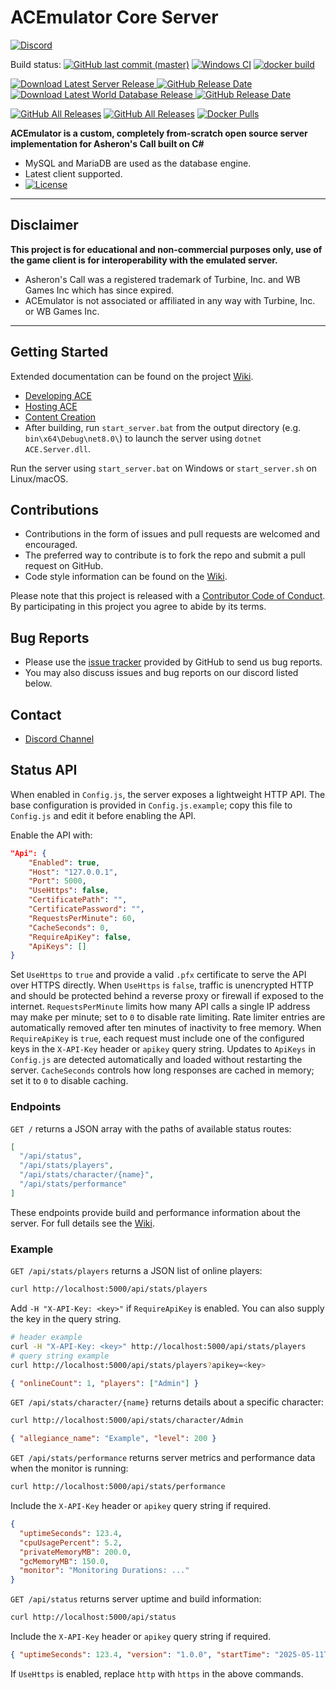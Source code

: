 # ACEmulator Core Server

[![Discord](https://img.shields.io/discord/261242462972936192.svg?label=play+now!&style=for-the-badge&logo=discord)](https://discord.gg/C2WzhP9)

Build status: [![GitHub last commit (master)](https://img.shields.io/github/last-commit/acemulator/ace/master)](https://github.com/ACEmulator/ACE/commits/master) [![Windows CI](https://ci.appveyor.com/api/projects/status/rqebda31cgu8u59w/branch/master?svg=true)](https://ci.appveyor.com/project/LtRipley36706/ace/branch/master) [![docker build](https://github.com/ACEmulator/ACE/actions/workflows/docker-image.yml/badge.svg)](https://hub.docker.com/r/acemulator/ace)

[![Download Latest Server Release](https://img.shields.io/github/v/release/ACEmulator/ACE?label=latest%20server%20release) ![GitHub Release Date](https://img.shields.io/github/release-date/acemulator/ace)](https://github.com/ACEmulator/ACE/releases/latest)
[![Download Latest World Database Release](https://img.shields.io/github/v/release/ACEmulator/ACE-World-16PY-Patches?label=latest%20world%20database%20release) ![GitHub Release Date](https://img.shields.io/github/release-date/acemulator/ACE-World-16PY-Patches)](https://github.com/ACEmulator/ACE-World-16PY-Patches/releases/latest)

[![GitHub All Releases](https://img.shields.io/github/downloads/acemulator/ace/total?label=server%20downloads)](https://github.com/ACEmulator/ACE/releases) [![GitHub All Releases](https://img.shields.io/github/downloads/acemulator/ACE-World-16PY-Patches/total?label=database%20downloads)](https://github.com/ACEmulator/ACE-World-16PY-Patches/releases) [![Docker Pulls](https://img.shields.io/docker/pulls/acemulator/ace)](https://hub.docker.com/r/acemulator/ace)

**ACEmulator is a custom, completely from-scratch open source server implementation for Asheron's Call built on C#**
 * MySQL and MariaDB are used as the database engine.
 * Latest client supported.
 * [![License](https://img.shields.io/github/license/acemulator/ace)](https://github.com/ACEmulator/ACE/blob/master/LICENSE)

***
## Disclaimer
**This project is for educational and non-commercial purposes only, use of the game client is for interoperability with the emulated server.**
- Asheron's Call was a registered trademark of Turbine, Inc. and WB Games Inc which has since expired.
- ACEmulator is not associated or affiliated in any way with Turbine, Inc. or WB Games Inc.
***
## Getting Started
Extended documentation can be found on the project [Wiki](https://github.com/ACEmulator/ACE/wiki).
* [Developing ACE](https://github.com/ACEmulator/ACE/wiki/ACE-Development)
* [Hosting ACE](https://github.com/ACEmulator/ACE/wiki/ACE-Hosting)
* [Content Creation](https://github.com/ACEmulator/ACE/wiki/Content-Creation)
* After building, run `start_server.bat` from the output directory (e.g. `bin\x64\Debug\net8.0\`) to launch the server using `dotnet ACE.Server.dll`.

Run the server using `start_server.bat` on Windows or `start_server.sh` on
Linux/macOS.

## Contributions
* Contributions in the form of issues and pull requests are welcomed and encouraged.
* The preferred way to contribute is to fork the repo and submit a pull request on GitHub.
* Code style information can be found on the [Wiki](https://github.com/ACEmulator/ACE/wiki/Code-Style).

Please note that this project is released with a [Contributor Code of Conduct](https://github.com/ACEmulator/ACE/blob/master/CODE_OF_CONDUCT.md). By participating in this project you agree to abide by its terms.

## Bug Reports
* Please use the [issue tracker](https://github.com/ACEmulator/ACE/issues) provided by GitHub to send us bug reports.
* You may also discuss issues and bug reports on our discord listed below.

## Contact
* [Discord Channel](https://discord.gg/C2WzhP9)

## Status API
When enabled in `Config.js`, the server exposes a lightweight HTTP API.
The base configuration is provided in `Config.js.example`; copy this file to
`Config.js` and edit it before enabling the API.

Enable the API with:

```json
"Api": {
    "Enabled": true,
    "Host": "127.0.0.1",
    "Port": 5000,
    "UseHttps": false,
    "CertificatePath": "",
    "CertificatePassword": "",
    "RequestsPerMinute": 60,
    "CacheSeconds": 0,
    "RequireApiKey": false,
    "ApiKeys": []
}
```

Set `UseHttps` to `true` and provide a valid `.pfx` certificate to serve the API
over HTTPS directly. When `UseHttps` is `false`, traffic is unencrypted HTTP and
should be protected behind a reverse proxy or firewall if exposed to the
internet. `RequestsPerMinute` limits how many API calls a single IP address may
make per minute; set to `0` to disable rate limiting. Rate limiter entries are
automatically removed after ten minutes of inactivity to free memory. When
`RequireApiKey` is `true`, each request must include one of the configured
keys in the `X-API-Key` header or `apikey` query string. Updates to `ApiKeys`
in `Config.js` are detected automatically and loaded without restarting the
server. `CacheSeconds` controls how long responses are cached in memory; set it
to `0` to disable caching.

### Endpoints
`GET /` returns a JSON array with the paths of available status routes:

```json
[
  "/api/status",
  "/api/stats/players",
  "/api/stats/character/{name}",
  "/api/stats/performance"
]
```

These endpoints provide build and performance information about the server. For
full details see the [Wiki](https://github.com/ACEmulator/ACE/wiki/Status-API).

### Example
`GET /api/stats/players` returns a JSON list of online players:

```bash
curl http://localhost:5000/api/stats/players
```

Add `-H "X-API-Key: <key>"` if `RequireApiKey` is enabled.
You can also supply the key in the query string.

```bash
# header example
curl -H "X-API-Key: <key>" http://localhost:5000/api/stats/players
# query string example
curl http://localhost:5000/api/stats/players?apikey=<key>
```

```json
{ "onlineCount": 1, "players": ["Admin"] }
```

`GET /api/stats/character/{name}` returns details about a specific character:

```bash
curl http://localhost:5000/api/stats/character/Admin
```

```json
{ "allegiance_name": "Example", "level": 200 }
```

`GET /api/stats/performance` returns server metrics and performance data when the monitor is running:

```bash
curl http://localhost:5000/api/stats/performance
```

Include the `X-API-Key` header or `apikey` query string if required.

```json
{
  "uptimeSeconds": 123.4,
  "cpuUsagePercent": 5.2,
  "privateMemoryMB": 200.0,
  "gcMemoryMB": 150.0,
  "monitor": "Monitoring Durations: ..."
}
```

`GET /api/status` returns server uptime and build information:

```bash
curl http://localhost:5000/api/status
```

Include the `X-API-Key` header or `apikey` query string if required.

```json
{ "uptimeSeconds": 123.4, "version": "1.0.0", "startTime": "2025-05-11T02:21:11Z" }
```

If `UseHttps` is enabled, replace `http` with `https` in the above commands.
